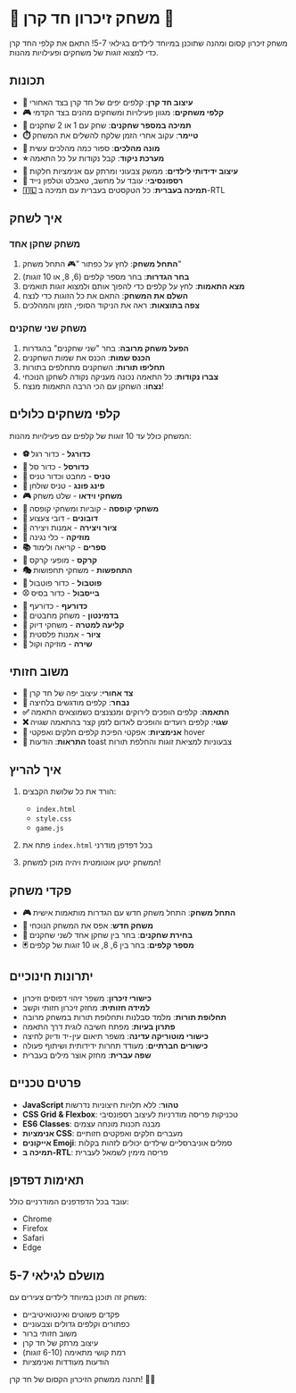 # 🦄 משחק זיכרון חד קרן 🦄

משחק זיכרון קסום ומהנה שתוכנן במיוחד לילדים בגילאי 5-7! התאם את קלפי החד קרן כדי למצוא זוגות של משחקים ופעילויות מהנות.

## תכונות

- **🦄 עיצוב חד קרן**: קלפים יפים של חד קרן בצד האחורי
- **🎮 קלפי משחקים**: מגוון פעילויות ומשחקים מהנים בצד הקדמי
- **👥 תמיכה במספר שחקנים**: שחק עם 1 או 2 שחקנים
- **⏱️ טיימר**: עקוב אחרי הזמן שלקח להשלים את המשחק
- **🔄 מונה מהלכים**: ספור כמה מהלכים עשית
- **⭐ מערכת ניקוד**: קבל נקודות על כל התאמה
- **🎨 עיצוב ידידותי לילדים**: ממשק צבעוני ומרתק עם אנימציות חלקות
- **📱 רספונסיבי**: עובד על מחשב, טאבלט וטלפון נייד
- **🇮🇱 תמיכה בעברית**: כל הטקסטים בעברית עם תמיכה ב-RTL

## איך לשחק

### משחק שחקן אחד
1. **התחל משחק**: לחץ על כפתור "🎮 התחל משחק"
2. **בחר הגדרות**: בחר מספר קלפים (6, 8, או 10 זוגות)
3. **מצא התאמות**: לחץ על קלפים כדי להפוך אותם ולמצוא זוגות תואמים
4. **השלם את המשחק**: התאם את כל הזוגות כדי לנצח
5. **צפה בתוצאות**: ראה את הניקוד הסופי, הזמן והמהלכים

### משחק שני שחקנים
1. **הפעל משחק מרובה**: בחר "שני שחקנים" בהגדרות
2. **הכנס שמות**: הכנס את שמות השחקנים
3. **תחליפו תורות**: השחקנים מתחלפים בתורות
4. **צברו נקודות**: כל התאמה נכונה מעניקה נקודה לשחקן הנוכחי
5. **נצחו**: השחקן עם הכי הרבה התאמות מנצח!

## קלפי משחקים כלולים

המשחק כולל עד 10 זוגות של קלפים עם פעילויות מהנות:

- **⚽ כדורגל** - כדור רגל
- **🏀 כדורסל** - כדור סל
- **🎾 טניס** - מחבט וכדור טניס
- **🏓 פינג פונג** - טניס שולחן
- **🎮 משחקי וידאו** - שלט משחק
- **🎲 משחקי קופסה** - קוביות ומשחקי קופסה
- **🧸 דובונים** - דובי צעצוע
- **🎨 ציור ויצירה** - אמנות ויצירה
- **🎵 מוזיקה** - כלי נגינה
- **📚 ספרים** - קריאה ולימוד
- **🎪 קרקס** - מופעי קרקס
- **🎭 התחפשות** - משחקי תחפושות
- **🏈 פוטבול** - כדור פוטבול
- **⚾ בייסבול** - כדור בסיס
- **🏐 כדורעף** - כדורעף
- **🏸 בדמינטון** - משחק מחבטים
- **🎯 קליעה למטרה** - משחקי דיוק
- **🎨 ציור** - אמנות פלסטית
- **🎤 שירה** - מוזיקה וקול

## משוב חזותי

- **🦄 צד אחורי**: עיצוב יפה של חד קרן
- **🎯 נבחר**: קלפים מודגשים בלחיצה
- **✅ התאמה**: קלפים הופכים לירוקים ומנצנצים כשמוצאים התאמה
- **❌ שגוי**: קלפים רועדים והופכים לאדום לזמן קצר בהתאמה שגויה
- **🎨 אנימציות**: אפקטי הפיכת קלפים חלקים ואפקטי hover
- **🔔 התראות**: הודעות toast צבעוניות למציאת זוגות והחלפת תורות

## איך להריץ

1. הורד את כל שלושת הקבצים:
   - `index.html`
   - `style.css`
   - `game.js`

2. פתח את `index.html` בכל דפדפן מודרני

3. המשחק יטען אוטומטית ויהיה מוכן למשחק!

## פקדי משחק

- **🎮 התחל משחק**: התחל משחק חדש עם הגדרות מותאמות אישית
- **🔄 משחק חדש**: אפס את המשחק הנוכחי
- **👥 בחירת שחקנים**: בחר בין שחקן אחד לשני שחקנים
- **🃏 מספר קלפים**: בחר בין 6, 8, או 10 זוגות של קלפים

## יתרונות חינוכיים

- **כישורי זיכרון**: משפר זיהוי דפוסים וזיכרון
- **למידה חזותית**: מחזק זיכרון חזותי וקשב
- **תחלופת תורות**: מלמד סבלנות ותחלופת תורות במשחק מרובה
- **פתרון בעיות**: מפתח חשיבה לוגית דרך התאמה
- **כישורי מוטוריקה עדינה**: משפר תיאום עין-יד ודיוק לחיצה
- **כישורים חברתיים**: מעודד תחרות ידידותית ושיתוף פעולה
- **שפה עברית**: מחזק אוצר מילים בעברית

## פרטים טכניים

- **JavaScript טהור**: ללא תלויות חיצוניות נדרשות
- **CSS Grid & Flexbox**: טכניקות פריסה מודרניות לעיצוב רספונסיבי
- **ES6 Classes**: מבנה תכנות מונחה עצמים
- **אנימציות CSS**: מעברים חלקים ואפקטים חזותיים
- **אייקונים Emoji**: סמלים אוניברסליים שילדים יכולים לזהות בקלות
- **תמיכה ב-RTL**: פריסה מימין לשמאל לעברית

## תאימות דפדפן

עובד בכל הדפדפנים המודרניים כולל:
- Chrome
- Firefox
- Safari
- Edge

## מושלם לגילאי 5-7

משחק זה תוכנן במיוחד לילדים צעירים עם:
- פקדים פשוטים ואינטואיטיביים
- כפתורים וקלפים גדולים וצבעוניים
- משוב חזותי ברור
- עיצוב מרתק של חד קרן
- רמת קושי מתאימה (6-10 זוגות)
- הודעות מעודדות ואנימציות

תהנה ממשחק הזיכרון הקסום של חד קרן! 🦄✨ 